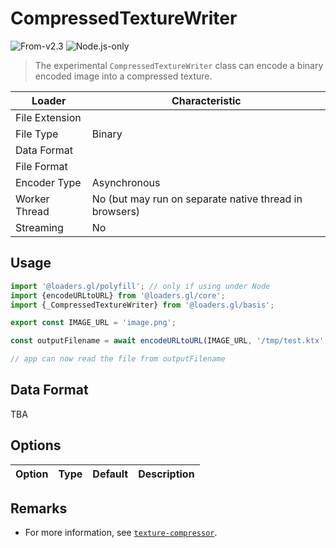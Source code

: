 # CompressedTextureWriter

<p class="badges">
  <img src="https://img.shields.io/badge/From-v2.3-blue.svg?style=flat-square" alt="From-v2.3" /> 
  <img src="https://img.shields.io/badge/Node.js-only-red.svg?style=flat-square" alt="Node.js-only" /> 
</p>

> The experimental `CompressedTextureWriter` class can encode a binary encoded image into a compressed texture.

| Loader         | Characteristic                                         |
| -------------- | ------------------------------------------------------ |
| File Extension |                                                        |
| File Type      | Binary                                                 |
| Data Format    |                                                        |
| File Format    |                                                        |
| Encoder Type   | Asynchronous                                           |
| Worker Thread  | No (but may run on separate native thread in browsers) |
| Streaming      | No                                                     |

## Usage

```js
import '@loaders.gl/polyfill'; // only if using under Node
import {encodeURLtoURL} from '@loaders.gl/core';
import {_CompressedTextureWriter} from '@loaders.gl/basis';

export const IMAGE_URL = 'image.png';

const outputFilename = await encodeURLtoURL(IMAGE_URL, '/tmp/test.ktx', _CompressedTextureWriter);

// app can now read the file from outputFilename
```

## Data Format

TBA

## Options

| Option | Type | Default | Description |
| ------ | ---- | ------- | ----------- |


## Remarks

- For more information, see [`texture-compressor`](https://github.com/TimvanScherpenzeel/texture-compressor).
